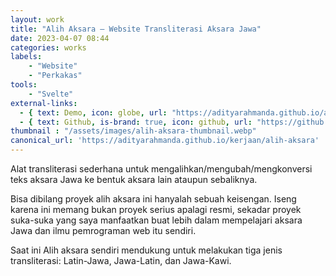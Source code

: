 ```yaml
---
layout: work
title: "Alih Aksara – Website Transliterasi Aksara Jawa"
date: 2023-04-07 08:44
categories: works
labels: 
    - "Website"
    - "Perkakas" 
tools: 
    - "Svelte"
external-links:
  - { text: Demo, icon: globe, url: "https://adityarahmanda.github.io/alih-aksara" }
  - { text: Github, is-brand: true, icon: github, url: "https://github.com/adityarahmanda/alih-aksara" }
thumbnail : "/assets/images/alih-aksara-thumbnail.webp"
canonical_url: 'https://adityarahmanda.github.io/kerjaan/alih-aksara'
---
```

Alat transliterasi sederhana untuk mengalihkan/mengubah/mengkonversi teks aksara Jawa ke bentuk aksara lain ataupun sebaliknya.

<!--excerpt-->

Bisa dibilang proyek alih aksara ini hanyalah sebuah keisengan. Iseng karena ini memang bukan proyek serius apalagi resmi, sekadar proyek suka-suka yang saya manfaatkan buat lebih dalam mempelajari aksara Jawa dan ilmu pemrograman web itu sendiri.

Saat ini Alih aksara sendiri mendukung untuk melakukan tiga jenis transliterasi: Latin-Jawa, Jawa-Latin, dan Jawa-Kawi.